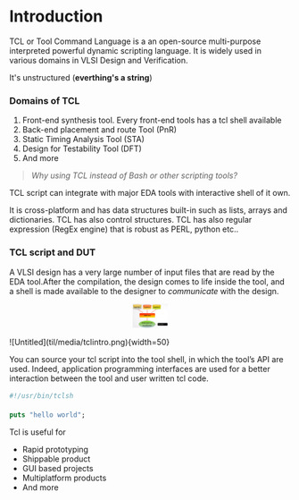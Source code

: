 # Introduction

TCL or Tool Command Language is a an open-source multi-purpose interpreted powerful dynamic scripting language. It is widely used in various domains in VLSI Design and Verification.

It's unstructured (**everthing's a string**)

### Domains of TCL

1. Front-end synthesis tool. Every front-end tools has a tcl shell available
2. Back-end placement and route Tool (PnR)
3. Static Timing Analysis Tool (STA)
4. Design for Testability Tool (DFT)
5. And more

> *Why using TCL instead of Bash or other scripting tools?*
> 

TCL script can integrate with major EDA tools with interactive shell of it own. 

It is cross-platform and has data structures built-in such as lists, arrays and dictionaries. TCL has also control structures. TCL has also regular expression (RegEx engine) that is robust as PERL, python etc..

### TCL script and DUT

A VLSI design has a very large number of input files that are read by the EDA tool.After the compilation, the design comes to life inside the tool, and a shell is made available to the designer to *communicate* with the design.

<p align="center"><img width=12.5% src="https://github.com/riccardofusari/til/blob/main/media/tclintro.png"></p>
![Untitled](til/media/tclintro.png){width=50}

You can source your tcl script into the tool shell, in which the tool’s API are used. Indeed, application programming interfaces are used for a better interaction between the tool and user written tcl code.

```tcl
#!/usr/bin/tclsh

puts "hello world";
```

Tcl is useful for

- Rapid prototyping
- Shippable product
- GUI based projects
- Multiplatform products
- And more

